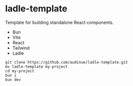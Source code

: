 # ladle-template

Template for building standalone React components.

- Bun
- Vite
- React
- Tailwind
- Ladle

```
git clone https://github.com/audinue/ladle-template.git
mv ladle-template my-project
cd my-project
bun i
bun dev
```
